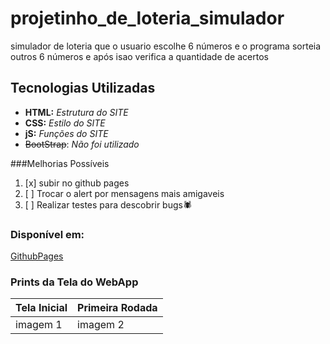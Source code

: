 # projetinho_de_loteria_simulador
simulador de loteria que o usuario escolhe 6 números 
e o programa sorteia outros 6 números e após isao
verifica a quantidade de acertos

## Tecnologias Utilizadas
- **HTML:** _Estrutura do SITE_
- **CSS:** _Estilo do SITE_
- **jS:** _Funções do SITE_
- ~~BootStrap~~: _Não foi utilizado_

###Melhorias Possíveis
1. [x] subir no github pages
2. [ ] Trocar o alert por mensagens mais amigaveis
3. [ ] Realizar testes para descobrir bugs🕷


### Disponível em:
[GithubPages](https://wendelzin10.github.io/projetinho_de_loteria_simulador/)

### Prints da Tela do WebApp

| Tela Inicial | Primeira Rodada | 
|--------------|-----------------|
| imagem 1     | imagem 2        |
